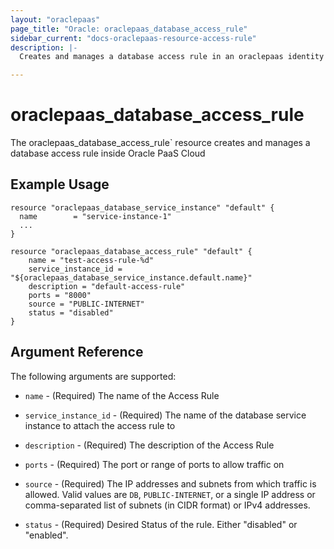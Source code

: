 ```yaml
---
layout: "oraclepaas"
page_title: "Oracle: oraclepaas_database_access_rule"
sidebar_current: "docs-oraclepaas-resource-access-rule"
description: |-
  Creates and manages a database access rule in an oraclepaas identity domain.

---
```


# oraclepaas_database_access_rule

The oraclepaas_database_access_rule` resource creates and manages a database access rule inside
Oracle PaaS Cloud

## Example Usage

```hcl
resource "oraclepaas_database_service_instance" "default" {
  name        = "service-instance-1"
  ...
}

resource "oraclepaas_database_access_rule" "default" {
	name = "test-access-rule-%d"
	service_instance_id = "${oraclepaas_database_service_instance.default.name}"
	description = "default-access-rule"
	ports = "8000"
	source = "PUBLIC-INTERNET"
	status = "disabled"
}
```

## Argument Reference

The following arguments are supported:

* `name` - (Required) The name of the Access Rule

* `service_instance_id` - (Required) The name of the database service instance to attach
 the access rule to

* `description` - (Required) The description of the Access Rule

* `ports` - (Required) The port or range of ports to allow traffic on

* `source` - (Required) The IP addresses and subnets from which traffic is allowed. Valid values are
`DB`, `PUBLIC-INTERNET`, or a single IP address or comma-separated list of subnets (in CIDR format) or IPv4 addresses.

* `status` - (Required) Desired Status of the rule. Either "disabled" or "enabled".